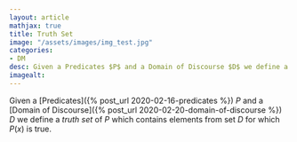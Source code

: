 ```yaml
---
layout: article
mathjax: true
title: Truth Set
image: "/assets/images/img_test.jpg"
categories:
- DM
desc: Given a Predicates $P$ and a Domain of Discourse $D$ we define a truth set of $P$ which contains elements from set $D$ for which $P(x)$ is true. 
imagealt: 
---
```


Given a [Predicates]({% post_url 2020-02-16-predicates %}) $P$ and a [Domain of Discourse]({% post_url 2020-02-20-domain-of-discourse %}) $D$ we define a *truth set* of $P$ which contains elements from set $D$ for which $P(x)$ is true.
































































































































































































































































































































































